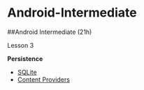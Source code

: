 # Android-Intermediate
##Android Intermediate (21h)
	 
Lesson 3

**Persistence**

- [SQLite](https://github.com/BelatrixTraining/Android-Intermediate/blob/Lesson3/SQLite.md) 
- [Content Providers](https://github.com/BelatrixTraining/Android-Intermediate/blob/Lesson3/ContentProviders.md) 

